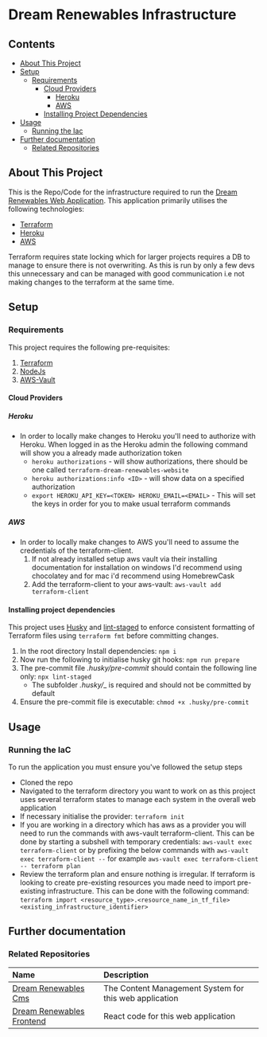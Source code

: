 # Dream Renewables Infrastructure

## Contents

- [About This Project](#about-this-project)
- [Setup](#setup)
  - [Requirements](#requirements)
    - [Cloud Providers](#cloud-providers)
      - [Heroku](#heroku)
      - [AWS](#aws)
    - [Installing Project Dependencies](#installing-project-dependencies)
- [Usage](#usage)
  - [Running the Iac](#running-the-iac)
- [Further documentation](#further-documentation)
  - [Related Repositories](#related-repositories)

## About This Project

This is the Repo/Code for the infrastructure required to run the [Dream Renewables Web Application](https://dream-renewables-frontend-87a62514598b.herokuapp.com/). This application primarily utilises the following technologies:

- [Terraform](https://www.terraform.io/)
- [Heroku](https://www.heroku.com/about)
- [AWS](https://aws.amazon.com/)

Terraform requires state locking which for larger projects requires a DB to manage to ensure there is not overwriting. As this is run by only a few devs this unnecessary and can be managed with good communication i.e not making changes to the terraform at the same time.

## Setup

### Requirements

This project requires the following pre-requisites:

1. [Terraform](https://www.terraform.io/)
2. [NodeJs](https://nodejs.org/en)
3. [AWS-Vault](https://github.com/99designs/aws-vault)

#### Cloud Providers

##### Heroku

- In order to locally make changes to Heroku you'll need to authorize with Heroku. When logged in as the Heroku admin the following command will show you a already made authorization token
  - `heroku authorizations` - will show authorizations, there should be one called `terraform-dream-renewables-website`
  - `heroku authorizations:info <ID>` - will show data on a specified authorization
  - `export HEROKU_API_KEY=<TOKEN> HEROKU_EMAIL=<EMAIL>` - This will set the keys in order for you to make usual terraform commands

##### AWS

- In order to locally make changes to AWS you'll need to assume the credentials of the terraform-client.
  1. If not already installed setup aws vault via their installing documentation for installation on windows I'd recommend using chocolatey and for mac i'd recommend using HomebrewCask
  2. Add the terraform-client to your aws-vault: `aws-vault add terraform-client`

#### Installing project dependencies

This project uses [Husky](https://typicode.github.io/husky/) and [lint-staged](https://www.npmjs.com/package/lint-staged/v/12.3.2) to enforce consistent formatting of Terraform files using `terraform fmt` before committing changes.

1. In the root directory Install dependencies: `npm i`
2. Now run the following to initialise husky git hooks: `npm run prepare`
3. The pre-commit file _.husky/pre-commit_ should contain the following line only: `npx lint-staged`
   - The subfolder _.husky/_\_ is required and should not be committed by default
4. Ensure the pre-commit file is executable: `chmod +x .husky/pre-commit`

## Usage

### Running the IaC

To run the application you must ensure you've followed the setup steps

- Cloned the repo
- Navigated to the terraform directory you want to work on as this project uses several terraform states to manage each system in the overall web application
- If necessary initialise the provider: `terraform init`
- If you are working in a directory which has aws as a provider you will need to run the commands with aws-vault terraform-client. This can be done by starting a subshell with temporary credentials: `aws-vault exec terraform-client` or by prefixing the below commands with `aws-vault exec terraform-client --` for example `aws-vault exec terraform-client -- terraform plan`
- Review the terraform plan and ensure nothing is irregular. If terraform is looking to create pre-existing resources you made need to import pre-existing infrastructure.
  This can be done with the following command: `terraform import <resource_type>.<resource_name_in_tf_file> <existing_infrastructure_identifier>`

## Further documentation

### Related Repositories

| Name                                                                          | Description                                            |
| :---------------------------------------------------------------------------- | :----------------------------------------------------- |
| [Dream Renewables Cms](https://github.com/OAMPC/DreamRenewablesCms)           | The Content Management System for this web application |
| [Dream Renewables Frontend](https://github.com/OAMPC/DreamRenewablesFrontend) | React code for this web application                    |
